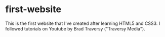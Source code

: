 # first-website
This is the first website that I've created after learning HTML5 and CSS3. I followed tutorials on Youtube by Brad Traversy ("Traversy Media").
